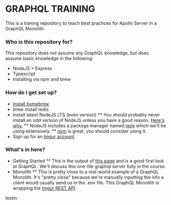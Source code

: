 # GRAPHQL TRAINING #

This is a traning repository to teach best practices for Apollo Server in a GraphQL Monolith.

### Who is this repository for? ###

This repository does not assume any GraphQL knowledge, but does assume basic knowledge in the following:
* NodeJS + Express
* Typescript
* Installing via npm and brew

### How do I get set up? ###

* [Install homebrew](https://brew.sh/)
* brew install redis
* Install latest NodeJS LTS (even version)
** You should probably never install an odd version of NodeJS unless you have a good reason. [Here's why.](https://nodejs.org/en/about/releases/)
** NodeJS includes a package manager named [npm](https://www.npmjs.com/) which we'll be using extensively.
** [nvm](https://github.com/nvm-sh/nvm) is great, you should consider using it.
* Sign up for an [Imgur account](https://imgur.com/).

### What's in here? ###

* Getting Started
** This is the output of [this page](https://www.apollographql.com/docs/apollo-server/getting-started/) and is a good first look at GraphQL. We'll discuss this one-file graphql server fully in the course.
* Monolith
** This is pretty close to a real-world example of a GraphQL Monolith. It's "pretty close" because we're manually inputting the info a client would usually send us in the .env file. This GraphQL Monolith is wrapping the [Imgur REST API](https://apidocs.imgur.com/).

testin